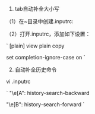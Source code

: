 1. tab自动补全大小写

（1）在~目录中创建.inputrc:

（2）打开.inputrc，添加如下设置：

`
[plain] view plain copy

set completion-ignore-case on 
`

2. 自动补全历史命令

vi .inputrc

`
"\e[A": history-search-backward

"\e[B": history-search-forward
`
